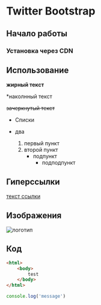 # Twitter Bootstrap

## Начало работы

### Установка через CDN

## Использование

**жирный текст**

*наколнный текст

~~зачеркнутый текст~~


* Списки
* два

    1. первый пункт
    2. второй пункт
        * подпункт
            * подподпункт


## Гиперссылки

[текст ссылки](url-адрес)

## Изображения

![логотип](Url-изображения)

## Код

```html
<html>
    <body>
        test
    </body>
</html>
```

```javascript
console.log('message')

```

